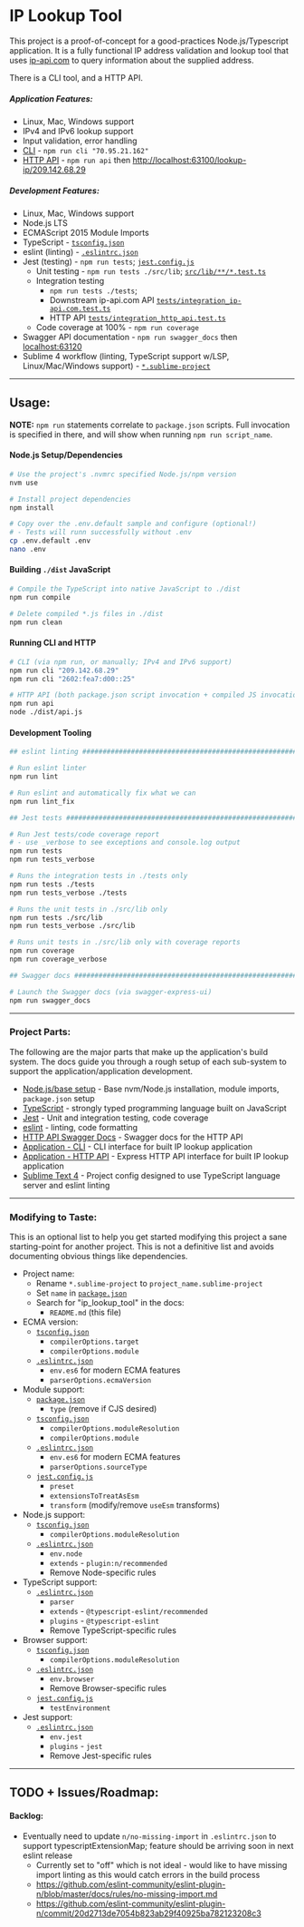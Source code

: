 # IP Lookup Tool

This project is a proof-of-concept for a good-practices Node.js/Typescript application. It is a fully functional IP address validation and lookup tool that uses [ip-api.com](https://ip-api.com) to query information about the supplied address.

There is a CLI tool, and a HTTP API.

##### Application Features:

* Linux, Mac, Windows support
* IPv4 and IPv6 lookup support
* Input validation, error handling
* [CLI](docs/cli.md) - `npm run cli "70.95.21.162"`
* [HTTP API](docs/http_api.md) - `npm run api` then [http://localhost:63100/lookup-ip/209.142.68.29](http://localhost:63100/lookup-ip/209.142.68.29)

##### Development Features:

* Linux, Mac, Windows support
* Node.js LTS
* ECMAScript 2015 Module Imports
* TypeScript - [`tsconfig.json`](./tsconfig.json)
* eslint (linting) - [`.eslintrc.json`](./.eslintrc.json)
* Jest (testing) - `npm run tests`; [`jest.config.js`](./jest.config.js)
    - Unit testing - `npm run tests ./src/lib`; [`src/lib/**/*.test.ts`](./src/lib)
    - Integration testing
        + `npm run tests ./tests`;
        + Downstream ip-api.com API [`tests/integration_ip-api.com.test.ts`](./tests/integration_ip-api.com.test.ts)
        + HTTP API [`tests/integration_http_api.test.ts`](./tests/integration_http_api.test.ts)
    - Code coverage at 100% - `npm run coverage`
* Swagger API documentation - `npm run swagger_docs` then [localhost:63120](http://localhost:63120)
* Sublime 4 workflow (linting, TypeScript support w/LSP, Linux/Mac/Windows support) - [`*.sublime-project`](ip_lookup_tool.sublime-project)

---

## Usage:

**NOTE:** `npm run` statements correlate to `package.json` scripts. Full invocation is specified in there, and will show when running `npm run script_name`.

#### Node.js Setup/Dependencies

```bash
# Use the project's .nvmrc specified Node.js/npm version
nvm use

# Install project dependencies
npm install

# Copy over the .env.default sample and configure (optional!)
# - Tests will runn successfully without .env
cp .env.default .env
nano .env
```

#### Building `./dist` JavaScript

```bash
# Compile the TypeScript into native JavaScript to ./dist
npm run compile

# Delete compiled *.js files in ./dist
npm run clean
```

#### Running CLI and HTTP

```bash
# CLI (via npm run, or manually; IPv4 and IPv6 support)
npm run cli "209.142.68.29"
npm run cli "2602:fea7:d00::25"

# HTTP API (both package.json script invocation + compiled JS invocation)
npm run api
node ./dist/api.js
```

#### Development Tooling

```bash
## eslint linting ##############################################################

# Run eslint linter
npm run lint

# Run eslint and automatically fix what we can
npm run lint_fix

## Jest tests ##################################################################

# Run Jest tests/code coverage report
# - use _verbose to see exceptions and console.log output
npm run tests
npm run tests_verbose

# Runs the integration tests in ./tests only
npm run tests ./tests
npm run tests_verbose ./tests

# Runs the unit tests in ./src/lib only
npm run tests ./src/lib
npm run tests_verbose ./src/lib

# Runs unit tests in ./src/lib only with coverage reports
npm run coverage
npm run coverage_verbose

## Swagger docs ###############################################################

# Launch the Swagger docs (via swagger-express-ui)
npm run swagger_docs
```

---

### Project Parts:

The following are the major parts that make up the application's build system. The docs guide you through a rough setup of each sub-system to support the application/application development.

* [Node.js/base setup](docs/node.md) - Base nvm/Node.js installation, module imports, `package.json` setup
* [TypeScript](docs/typescript.md) - strongly typed programming language built on JavaScript
* [Jest](docs/jest.md) - Unit and integration testing, code coverage
* [eslint](docs/eslint.md) - linting, code formatting
* [HTTP API Swagger Docs](docs/swagger.md) - Swagger docs for the HTTP API
* [Application - CLI](docs/cli.md) - CLI interface for built IP lookup application
* [Application - HTTP API](docs/http_api.md) - Express HTTP API interface for built IP lookup application
* [Sublime Text 4](docs/sublime.md) - Project config designed to use TypeScript language server and eslint linting

---

### Modifying to Taste:

This is an optional list to help you get started modifying this project a sane starting-point for another project. This is not a definitive list and avoids documenting obvious things like dependencies.

* Project name:
    - Rename `*.sublime-project` to `project_name.sublime-project`
    - Set `name` in [`package.json`](/package.json)
    - Search for "ip_lookup_tool" in the docs:
        + `README.md` (this file)
* ECMA version:
    - [`tsconfig.json`](/tsconfig.json)
        + `compilerOptions.target`
        + `compilerOptions.module`
    - [`.eslintrc.json`](/.eslintrc.json)
        + `env.es6` for modern ECMA features
        + `parserOptions.ecmaVersion`
* Module support:
    - [`package.json`](/package.json)
        + `type` (remove if CJS desired)
    - [`tsconfig.json`](/tsconfig.json)
        + `compilerOptions.moduleResolution`
        + `compilerOptions.module`
    - [`.eslintrc.json`](/.eslintrc.json)
        + `env.es6` for modern ECMA features
        + `parserOptions.sourceType`
    - [`jest.config.js`](/jest.config.js)
        + `preset`
        + `extensionsToTreatAsEsm`
        + `transform` (modify/remove `useEsm` transforms)
* Node.js support:
    - [`tsconfig.json`](/tsconfig.json)
        + `compilerOptions.moduleResolution`
    - [`.eslintrc.json`](/.eslintrc.json)
        + `env.node`
        + `extends` - `plugin:n/recommended`
        + Remove Node-specific rules
* TypeScript support:
    - [`.eslintrc.json`](/.eslintrc.json)
        + `parser`
        + `extends` - `@typescript-eslint/recommended`
        + `plugins` - `@typescript-eslint`
        + Remove TypeScript-specific rules
* Browser support:
    - [`tsconfig.json`](/tsconfig.json)
        + `compilerOptions.moduleResolution`
    - [`.eslintrc.json`](/.eslintrc.json)
        + `env.browser`
        + Remove Browser-specific rules
    - [`jest.config.js`](/jest.config.js)
        + `testEnvironment`
* Jest support:
    - [`.eslintrc.json`](/.eslintrc.json)
        + `env.jest`
        + `plugins` - `jest`
        + Remove Jest-specific rules

---

## TODO + Issues/Roadmap:

#### Backlog:

* Eventually need to update `n/no-missing-import` in `.eslintrc.json` to support typescriptExtensionMap; feature should be arriving soon in next eslint release
    - Currently set to "off" which is not ideal - would like to have missing import linting as this would catch errors in the build process
    - https://github.com/eslint-community/eslint-plugin-n/blob/master/docs/rules/no-missing-import.md
    - https://github.com/eslint-community/eslint-plugin-n/commit/20d2713de7054b823ab29f40925ba782123208c3
